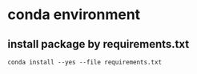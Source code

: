 # conda environment
## install package by requirements.txt
```
conda install --yes --file requirements.txt
```

